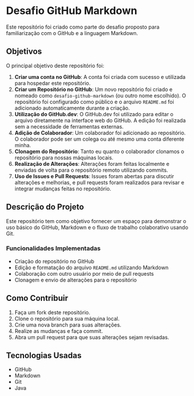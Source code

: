 # Desafio GitHub Markdown

Este repositório foi criado como parte do desafio proposto para familiarização com o GitHub e a linguagem Markdown.

## Objetivos

O principal objetivo deste repositório foi:

1. **Criar uma conta no GitHub**: A conta foi criada com sucesso e utilizada para hospedar este repositório.
2. **Criar um Repositório no GitHub**: Um novo repositório foi criado e nomeado como `desafio-github-markdown` (ou outro nome escolhido). O repositório foi configurado como público e o arquivo `README.md` foi adicionado automaticamente durante a criação.
3. **Utilização do GitHub.dev**: O GitHub.dev foi utilizado para editar o arquivo diretamente na interface web do GitHub. A edição foi realizada sem a necessidade de ferramentas externas.
4. **Adição de Colaborador**: Um colaborador foi adicionado ao repositório. O colaborador pode ser um colega ou até mesmo uma conta diferente minha.
5. **Clonagem do Repositório**: Tanto eu quanto o colaborador clonamos o repositório para nossas máquinas locais.
6. **Realização de Alterações**: Alterações foram feitas localmente e enviadas de volta para o repositório remoto utilizando commits.
7. **Uso de Issues e Pull Requests**: Issues foram abertas para discutir alterações e melhorias, e pull requests foram realizados para revisar e integrar mudanças feitas no repositório.

## Descrição do Projeto

Este repositório tem como objetivo fornecer um espaço para demonstrar o uso básico do GitHub, Markdown e o fluxo de trabalho colaborativo usando Git.

### Funcionalidades Implementadas

- Criação do repositório no GitHub
- Edição e formatação do arquivo `README.md` utilizando Markdown
- Colaboração com outro usuário por meio de pull requests
- Clonagem e envio de alterações para o repositório

## Como Contribuir

1. Faça um fork deste repositório.
2. Clone o repositório para sua máquina local.
3. Crie uma nova branch para suas alterações.
4. Realize as mudanças e faça commit.
5. Abra um pull request para que suas alterações sejam revisadas.

## Tecnologias Usadas

- GitHub
- Markdown
- Git
- Java
